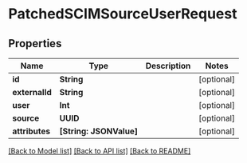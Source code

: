 # PatchedSCIMSourceUserRequest

## Properties
Name | Type | Description | Notes
------------ | ------------- | ------------- | -------------
**id** | **String** |  | [optional] 
**externalId** | **String** |  | [optional] 
**user** | **Int** |  | [optional] 
**source** | **UUID** |  | [optional] 
**attributes** | **[String: JSONValue]** |  | [optional] 

[[Back to Model list]](../README.md#documentation-for-models) [[Back to API list]](../README.md#documentation-for-api-endpoints) [[Back to README]](../README.md)


